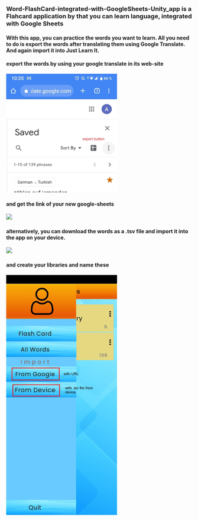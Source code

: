 ### Word-FlashCard-integrated-with-GoogleSheets-Unity_app is a Flahcard application by that you can learn language, integrated with Google Sheets

  

#### With this app, you can practice the words you want to learn. All you need to do is export the words after translating them using Google Translate.  And again import it into Just Learn It.

#### export the words by using your google translate in its web-site

<img src="./Assets/Images/readme/export.jpeg" width="300">

#### and get the link of your new google-sheets
<img src="./Assets/Images/readme/url.png" width="300">

#### alternatively, you can download the words as a .tsv file and import it into the app on your device.

<img src="./Assets/Images/readme/url.png" width="300">

#### and create your libraries and name these  

<img src="./Assets/Images/readme/import_device.jpeg" width="300">

